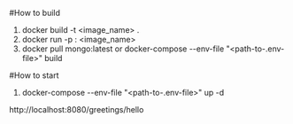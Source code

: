 #How to build
1. docker build -t <image_name> .
1. docker run -p <port>:<port> <image_name>
1. docker pull mongo:latest
or docker-compose --env-file "<path-to-.env-file>" build

#How to start
1. docker-compose --env-file "<path-to-.env-file>" up -d

http://localhost:8080/greetings/hello